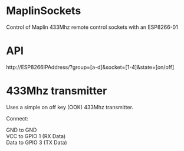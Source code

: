 # MaplinSockets

Control of Maplin 433Mhz remote control sockets with an ESP8266-01

# API

http://ESP8266IPAddress/?group=[a-d]&socket=[1-4]&state=[on/off]

# 433Mhz transmitter

Uses a simple on off key (OOK) 433Mhz transmitter.

Connect:

  GND to GND  
  VCC to GPIO 1  (RX Data)  
  Data to GPIO 3 (TX Data)
